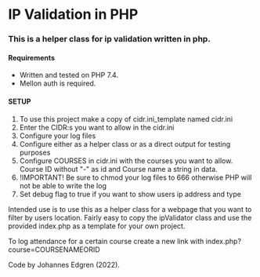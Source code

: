 # IP Validation in PHP

### This is a helper class for ip validation written in php. 

#### Requirements 
* Written and tested on PHP 7.4. 
* Mellon auth is required.

#### SETUP
1. To use this project make a copy of cidr.ini_template named cidr.ini
2. Enter the CIDR:s you want to allow in the cidr.ini 
3. Configure your log files
4. Configure either as a helper class or as a direct output for testing purposes
5. Configure COURSES in cidr.ini with the courses you want to allow. Course ID without "-" as id and Course name a string in data.
6. !IMPORTANT! Be sure to chmod your log files to 666 otherwise PHP will not be able to write the log
7. Set debug flag to true if you want to show users ip address and type

Intended use is to use this as a helper class for a webpage that you want to filter by users location.
Fairly easy to copy the ipValidator class and use the provided index.php as a template for your own project.

To log attendance for a certain course create a new link with index.php?course=COURSENAMEORID

Code by Johannes Edgren (2022). 